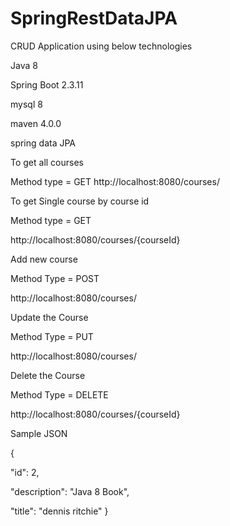 # SpringRestDataJPA

CRUD Application using below technologies

Java 8

Spring Boot 2.3.11

mysql 8

maven 4.0.0

spring data JPA

To get all courses

Method type = GET
http://localhost:8080/courses/

To get Single course by course id

Method type = GET

http://localhost:8080/courses/{courseId}

Add new course

Method Type = POST

http://localhost:8080/courses/

Update the Course

Method Type = PUT

http://localhost:8080/courses/

Delete the Course

Method Type = DELETE

http://localhost:8080/courses/{courseId}

Sample JSON

{

"id": 2,

"description": "Java 8 Book",

"title": "dennis ritchie"
}
